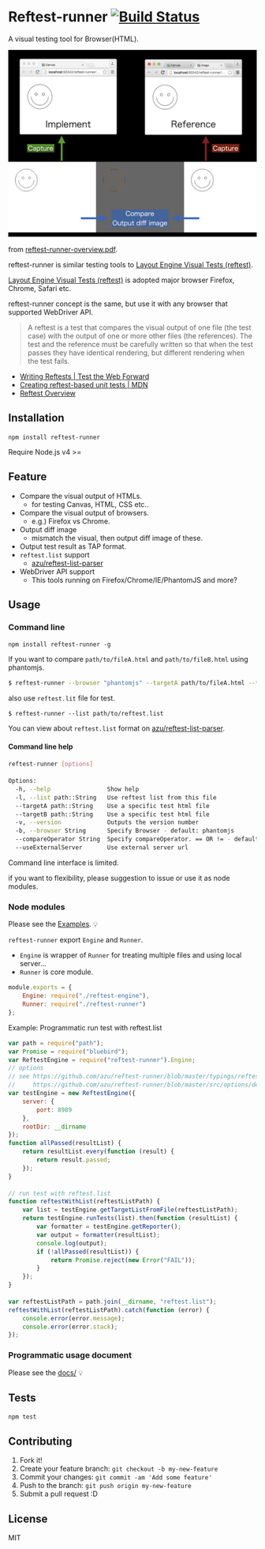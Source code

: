 # Reftest-runner [![Build Status](https://travis-ci.org/azu/reftest-runner.svg?branch=master)](https://travis-ci.org/azu/reftest-runner)

A visual testing tool for Browser(HTML).

![overview](./docs/reftest-runner-overview-image.png)

from [reftest-runner-overview.pdf](./docs/reftest-runner-overview.pdf).


reftest-runner is similar testing tools to [Layout Engine Visual Tests (reftest)](http://mxr.mozilla.org/mozilla-central/source/layout/tools/reftest/README.txt "Layout Engine Visual Tests (reftest)").

[Layout Engine Visual Tests (reftest)](http://mxr.mozilla.org/mozilla-central/source/layout/tools/reftest/README.txt "Layout Engine Visual Tests (reftest)") is adopted major browser Firefox, Chrome, Safari etc.

reftest-runner concept is the same, but use it with any browser that supported WebDriver API.

> A reftest is a test that compares the visual output of one file (the test case) with the output of one or more other files (the references).
> The test and the reference must be carefully written so that when the test passes they have identical rendering, but different rendering when the test fails.

- [Writing Reftests | Test the Web Forward](http://testthewebforward.org/docs/reftests.html)
- [Creating reftest-based unit tests | MDN](https://developer.mozilla.org/en-US/docs/Creating_reftest-based_unit_tests)
- [Reftest Overview](http://adobe.github.io/web-platform/presentations/testtwf-how-to-write-a-reftest/#/1 "Reftest Overview")

## Installation

    npm install reftest-runner

Require Node.js v4 >=

## Feature

- Compare the visual output of HTMLs.
    - for testing Canvas, HTML, CSS etc..
- Compare the visual output of browsers.
    - e.g.) Firefox vs Chrome.
- Output diff image
    - mismatch the visual, then output diff image of these.
- Output test result as TAP format.
- `reftest.list` support
    - [azu/reftest-list-parser](https://github.com/azu/reftest-list-parser "azu/reftest-list-parser")
- WebDriver API support
    - This tools running on Firefox/Chrome/IE/PhantomJS and more?

## Usage

### Command line

    npm install reftest-runner -g

If you want to compare `path/to/fileA.html` and `path/to/fileB.html` using phantomjs.

```sh
$ reftest-runner --browser "phantomjs" --targetA path/to/fileA.html --targetB path/to/fileB.html
```

also use `reftest.lit` file for test.

```
$ reftest-runner --list path/to/reftest.list
```

You can view about `reftest.list` format on [azu/reftest-list-parser](https://github.com/azu/reftest-list-parser "azu/reftest-list-parser").


#### Command line help

```sh
reftest-runner [options]

Options:
  -h, --help                Show help
  -l, --list path::String   Use reftest list from this file
  --targetA path::String    Use a specific test html file
  --targetB path::String    Use a specific test html file
  -v, --version             Outputs the version number
  -b, --browser String      Specify Browser - default: phantomjs
  --compareOperator String  Specify compareOperator. == OR != - default: ==
  --useExternalServer       Use external server url
```


Command line interface is limited.

if you want to flexibility, please suggestion to issue or use it as node modules.

### Node modules

Please see the [Examples](example/). :bulb:

`reftest-runner` export `Engine` and `Runner`.

- `Engine` is wrapper of `Runner` for treating multiple files and using local server...
- `Runner` is core module.

```js
module.exports = {
    Engine: require("./reftest-engine"),
    Runner: require("./reftest-runner")
};
```

Example: Programmatic run test with reftest.list

```js
var path = require("path");
var Promise = require("bluebird");
var ReftestEngine = require("reftest-runner").Engine;
// options
// see https://github.com/azu/reftest-runner/blob/master/typings/reftest-runner/reftest-runner.d.ts
//     https://github.com/azu/reftest-runner/blob/master/src/options/default-options.js
var testEngine = new ReftestEngine({
    server: {
        port: 8989
    },
    rootDir: __dirname
});
function allPassed(resultList) {
    return resultList.every(function (result) {
        return result.passed;
    });
}

// run test with reftest.list
function reftestWithList(reftestListPath) {
    var list = testEngine.getTargetListFromFile(reftestListPath);
    return testEngine.runTests(list).then(function (resultList) {
        var formatter = testEngine.getReporter();
        var output = formatter(resultList);
        console.log(output);
        if (!allPassed(resultList)) {
            return Promise.reject(new Error("FAIL"));
        }
    });
}

var reftestListPath = path.join(__dirname, "reftest.list");
reftestWithList(reftestListPath).catch(function (error) {
    console.error(error.message);
    console.error(error.stack);
});
```



### Programmatic usage document

Please see the [docs/](docs/) :bulb:

## Tests

    npm test

## Contributing

1. Fork it!
2. Create your feature branch: `git checkout -b my-new-feature`
3. Commit your changes: `git commit -am 'Add some feature'`
4. Push to the branch: `git push origin my-new-feature`
5. Submit a pull request :D

## License

MIT
